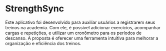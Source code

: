 # StrengthSync
Este aplicativo foi desenvolvido para auxiliar usuários a registrarem seus treinos na academia. Com ele, é possível adicionar exercícios, acompanhar cargas e repetições, e utilizar um cronômetro para os períodos de descanso. A proposta é oferecer uma ferramenta intuitiva para melhorar a organização e eficiência dos treinos.
